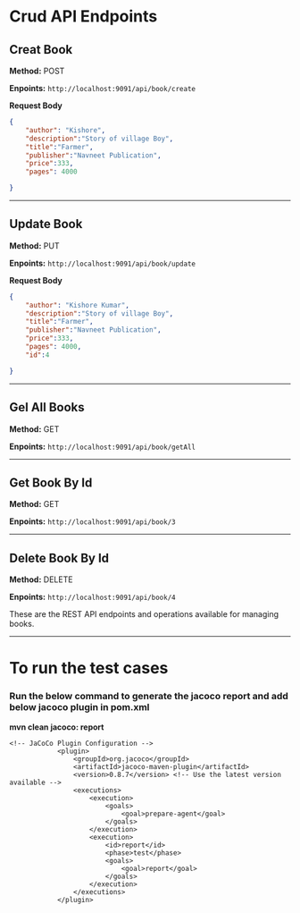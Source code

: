 
# Crud API Endpoints

## Creat Book

**Method:** POST

**Enpoints:** `http://localhost:9091/api/book/create`

**Request Body** 

```json
{
    "author": "Kishore",
    "description":"Story of village Boy",
    "title":"Farmer",
    "publisher":"Navneet Publication",
    "price":333,
    "pages": 4000

}
```
-----
## Update Book

**Method:** PUT

**Enpoints:** `http://localhost:9091/api/book/update`

**Request Body**

```json
{
    "author": "Kishore Kumar",
    "description":"Story of village Boy",
    "title":"Farmer",
    "publisher":"Navneet Publication",
    "price":333,
    "pages": 4000,
    "id":4

}
``````
----------
## Gel All Books

**Method:** GET

**Enpoints:**  `http://localhost:9091/api/book/getAll`

----------

## Get Book By Id

**Method:** GET

**Enpoints:**  `http://localhost:9091/api/book/3`

----------
## Delete Book By Id

**Method:** DELETE

**Enpoints:**  `http://localhost:9091/api/book/4`

These are the REST API endpoints and operations available for managing books.

--------

# To run the test cases
### Run the below command to generate the jacoco report and add below jacoco plugin in pom.xml
**mvn clean jacoco: report**
``````
<!-- JaCoCo Plugin Configuration -->
			<plugin>
				<groupId>org.jacoco</groupId>
				<artifactId>jacoco-maven-plugin</artifactId>
				<version>0.8.7</version> <!-- Use the latest version available -->
				<executions>
					<execution>
						<goals>
							<goal>prepare-agent</goal>
						</goals>
					</execution>
					<execution>
						<id>report</id>
						<phase>test</phase>
						<goals>
							<goal>report</goal>
						</goals>
					</execution>
				</executions>
			</plugin>

``````


